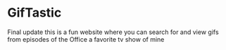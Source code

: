 # GifTastic
Final update this is a fun website where you can search for and view gifs from episodes of the Office a favorite tv show of mine
